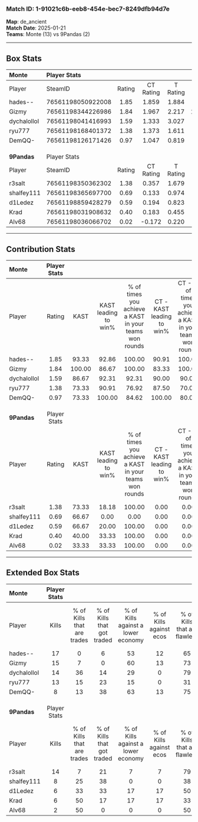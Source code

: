 ### Match ID: 1-91021c6b-eeb8-454e-bec7-8249dfb94d7e  
**Map**: de_ancient  
**Match Date**: 2025-01-21  
**Teams**: Monte (13) vs 9Pandas (2)  

---  

## Box Stats  

| **Monte**   | Player Stats      |        |           |          |        |       |       |         |        |      |     |
| :- | :- | :-: | :-: | :-: | :-: | :-: | :-: | :-: | :-: | :-: | :-: |
| Player      | SteamID           | Rating | CT Rating | T Rating |  KAST  |  ADR  | Kills | Assists | Deaths | K/D  | HS% |
| hades--     | 76561198050922008 |  1.85  |   1.859   |  1.884   | 93.33  | 88.6  |  17   |    4    |   5    | 3.40 | 17  |
| Gizmy       | 76561198344226986 |  1.84  |   1.967   |  2.217   | 100.00 | 111.7 |  15   |    6    |   6    | 2.50 | 46  |
| dychalollol | 76561198041416993 |  1.59  |   1.333   |  3.027   | 86.67  | 103.3 |  14   |    7    |   8    | 1.75 | 50  |
| ryu777      | 76561198168401372 |  1.38  |   1.373   |  1.611   | 73.33  | 84.7  |  13   |    2    |   7    | 1.86 | 76  |
| DemQQ-      | 76561198126171426 |  0.97  |   1.047   |  0.819   | 73.33  | 69.9  |   8   |    6    |   10   | 0.80 | 62  |
|             |                   |        |           |          |        |       |       |         |        |      |     |
|             |                   |        |           |          |        |       |       |         |        |      |     |
|             |                   |        |           |          |        |       |       |         |        |      |     |
| **9Pandas** | Player Stats      |        |           |          |        |       |       |         |        |      |     |
| Player      | SteamID           | Rating | CT Rating | T Rating |  KAST  |  ADR  | Kills | Assists | Deaths | K/D  | HS% |
| r3salt      | 76561198350362302 |  1.38  |   0.357   |  1.679   | 73.33  | 121.5 |  14   |    2    |   12   | 1.17 | 64  |
| shalfey111  | 76561198365697700 |  0.69  |   0.133   |  0.974   | 66.67  | 60.1  |   8   |    4    |   15   | 0.53 | 37  |
| d1Ledez     | 76561198859428279 |  0.59  |   0.194   |  0.823   | 66.67  | 45.3  |   6   |    2    |   13   | 0.46 | 33  |
| Krad        | 76561198031908632 |  0.40  |   0.183   |  0.455   | 40.00  | 46.9  |   6   |    2    |   13   | 0.46 | 66  |
| Alv68       | 76561198036066702 |  0.02  |  -0.172   |  0.220   | 33.33  | 28.9  |   2   |    1    |   14   | 0.14 | 50  |
---  

## Contribution Stats  

| **Monte**   | Player Stats |        |                      |                                                        |                           |                                                             |                          |                                                            |
| :- | :-: | :-: | :-: | :-: | :-: | :-: | :-: | :-: |
| Player      |    Rating    |  KAST  | KAST leading to win% | % of times you achieve a KAST in your teams won rounds | CT - KAST leading to win% | CT - % of times you achieve a KAST in your teams won rounds | T - KAST leading to win% | T - % of times you achieve a KAST in your teams won rounds |
| hades--     |     1.85     | 93.33  |        92.86         |                         100.00                         |           90.91           |                           100.00                            |          100.00          |                           100.00                           |
| Gizmy       |     1.84     | 100.00 |        86.67         |                         100.00                         |           83.33           |                           100.00                            |          100.00          |                           100.00                           |
| dychalollol |     1.59     | 86.67  |        92.31         |                         92.31                          |           90.00           |                            90.00                            |          100.00          |                           100.00                           |
| ryu777      |     1.38     | 73.33  |        90.91         |                         76.92                          |           87.50           |                            70.00                            |          100.00          |                           100.00                           |
| DemQQ-      |     0.97     | 73.33  |        100.00        |                         84.62                          |          100.00           |                            80.00                            |          100.00          |                           100.00                           |
|             |              |        |                      |                                                        |                           |                                                             |                          |                                                            |
|             |              |        |                      |                                                        |                           |                                                             |                          |                                                            |
|             |              |        |                      |                                                        |                           |                                                             |                          |                                                            |
| **9Pandas** | Player Stats |        |                      |                                                        |                           |                                                             |                          |                                                            |
| Player      |    Rating    |  KAST  | KAST leading to win% | % of times you achieve a KAST in your teams won rounds | CT - KAST leading to win% | CT - % of times you achieve a KAST in your teams won rounds | T - KAST leading to win% | T - % of times you achieve a KAST in your teams won rounds |
| r3salt      |     1.38     | 73.33  |        18.18         |                         100.00                         |           0.00            |                            0.00                             |          22.22           |                           100.00                           |
| shalfey111  |     0.69     | 66.67  |         0.00         |                          0.00                          |           0.00            |                            0.00                             |           0.00           |                            0.00                            |
| d1Ledez     |     0.59     | 66.67  |        20.00         |                         100.00                         |           0.00            |                            0.00                             |          22.22           |                           100.00                           |
| Krad        |     0.40     | 40.00  |        33.33         |                         100.00                         |           0.00            |                            0.00                             |          40.00           |                           100.00                           |
| Alv68       |     0.02     | 33.33  |        33.33         |                         100.00                         |           0.00            |                            0.00                             |          40.00           |                           100.00                           |
---  

## Extended Box Stats  

| **Monte**   | Player Stats |                            |                            |                                    |                         |                              |                                 |        |                             |                                     |                          |                               |                            |
| :- | :-: | :-: | :-: | :-: | :-: | :-: | :-: | :-: | :-: | :-: | :-: | :-: | :-: |
| Player      |    Kills     | % of Kills that are trades | % of Kills that got traded | % of Kills against a lower economy | % of Kills against ecos | % of Kills that are flawless | % of Kills that are close duels | Deaths | % of Deaths that get traded | % of Deaths against a lower economy | % of Deaths against ecos | % of Deaths that are flawless | % of Deaths that are close |
| hades--     |      17      |             0              |             6              |                 53                 |           12            |              65              |                0                |   5    |              0              |                  0                  |            0             |              40               |             0              |
| Gizmy       |      15      |             7              |             0              |                 60                 |           13            |              73              |               13                |   6    |             83              |                 17                  |            0             |              50               |             0              |
| dychalollol |      14      |             36             |             14             |                 29                 |            0            |              79              |                7                |   8    |             25              |                 25                  |            0             |              38               |             25             |
| ryu777      |      13      |             15             |             23             |                 15                 |            0            |              31              |                0                |   7    |             14              |                 43                  |            0             |              86               |             14             |
| DemQQ-      |      8       |             13             |             38             |                 63                 |           13            |              75              |                0                |   10   |             10              |                 30                  |            0             |              60               |             10             |
|             |              |                            |                            |                                    |                         |                              |                                 |        |                             |                                     |                          |                               |                            |
|             |              |                            |                            |                                    |                         |                              |                                 |        |                             |                                     |                          |                               |                            |
|             |              |                            |                            |                                    |                         |                              |                                 |        |                             |                                     |                          |                               |                            |
| **9Pandas** | Player Stats |                            |                            |                                    |                         |                              |                                 |        |                             |                                     |                          |                               |                            |
| Player      |    Kills     | % of Kills that are trades | % of Kills that got traded | % of Kills against a lower economy | % of Kills against ecos | % of Kills that are flawless | % of Kills that are close duels | Deaths | % of Deaths that get traded | % of Deaths against a lower economy | % of Deaths against ecos | % of Deaths that are flawless | % of Deaths that are close |
| r3salt      |      14      |             7              |             21             |                 7                  |            7            |              79              |               14                |   12   |              8              |                  0                  |            0             |              58               |             8              |
| shalfey111  |      8       |             25             |             38             |                 0                  |            0            |              38              |                0                |   15   |             20              |                  7                  |            7             |              60               |             0              |
| d1Ledez     |      6       |             33             |             33             |                 17                 |           17            |              50              |                0                |   13   |             23              |                  0                  |            0             |              54               |             0              |
| Krad        |      6       |             50             |             17             |                 17                 |           17            |              33              |               17                |   13   |              0              |                  0                  |            0             |              62               |             8              |
| Alv68       |      2       |             50             |             0              |                 0                  |            0            |              50              |               50                |   14   |             14              |                  7                  |            7             |              86               |             7              |

